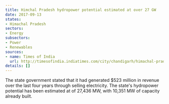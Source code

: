 ```yaml
---
title: Himchal Pradesh hydropower potential estimated at over 27 GW
date: 2017-09-13
states:
- Himachal Pradesh
sectors:
- Energy
subsectors:
- Power
- Renewables
sources:
- name: Times of India
  url: http://timesofindia.indiatimes.com/city/chandigarh/himachal-pradesh-earned-rs-3345-crore-by-selling-power-in-four-years-state-government/articleshow/60354065.cms
details: []
---
```


The state government stated that it had generated $523 million in revenue over the last four years through selling electricity. The state's hydropower potential has been estimated at of 27,436 MW, with 10,351 MW of capacity already built.
